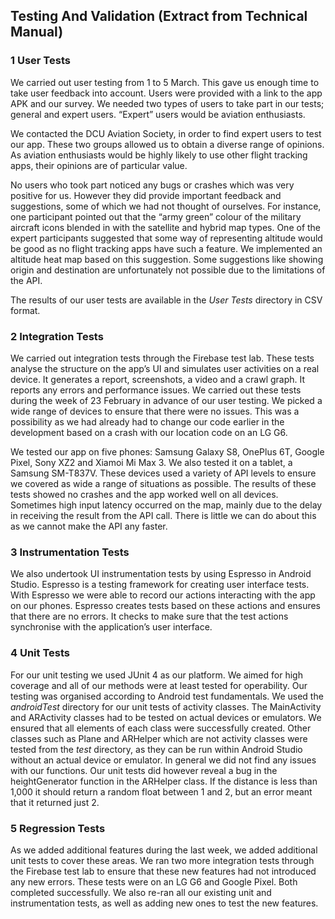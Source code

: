 ## Testing And Validation (Extract from Technical Manual)

### 1 User Tests

We carried out user testing from 1 to 5 March. This gave us enough time to take user feedback into account. Users were provided with a link to the app APK and our survey. We needed two types of users to take part in our tests; general and expert users. “Expert” users would be aviation enthusiasts.  

We contacted the DCU Aviation Society, in order to find expert users to test our app. These two groups allowed us to obtain a diverse range of opinions. As aviation enthusiasts would be highly likely to use other flight tracking apps, their opinions are of particular value.  

No users who took part noticed any bugs or crashes which was very positive for us. However they did provide important feedback and suggestions, some of which we had not thought of ourselves. For instance, one participant pointed out that the “army green” colour of the military aircraft icons blended in with the satellite and hybrid map types. One of the expert participants suggested that some way of representing altitude would be good as no flight tracking apps have such a feature. We implemented an altitude heat map based on this suggestion. Some suggestions like showing origin and destination are unfortunately not possible due to the limitations of the API.  

The results of our user tests are available in the *User Tests* directory in CSV format.

### 2 Integration Tests

We carried out integration tests through the Firebase test lab. These tests analyse the structure on the app’s UI and simulates user activities on a real device. It generates a report, screenshots, a video and a crawl graph. It reports any errors and performance issues. We carried out these tests during the week of 23 February in advance of our user testing. We picked a wide range of devices to ensure that there were no issues. This was a possibility as we had already had to change our code earlier in the development based on a crash with our location code on an LG G6.  

We tested our app on five phones: Samsung Galaxy S8, OnePlus 6T, Google Pixel, Sony XZ2 and Xiamoi Mi Max 3. We also tested it on a tablet, a Samsung SM-T837V. These devices used a variety of API levels to ensure we covered as wide a range of situations as possible. The results of these tests showed no crashes and the app worked well on all devices. Sometimes high input latency occurred on the map, mainly due to the delay in receiving the result from the API call. There is little we can do about this as we cannot make the API any faster.

### 3 Instrumentation Tests

We also undertook UI instrumentation tests by using Espresso in Android Studio. Espresso is a testing framework for creating user interface tests. With Espresso we were able to record our actions interacting with the app on our phones. Espresso creates tests based on these actions and ensures that there are no errors. It checks to make sure that the test actions synchronise with the application’s user interface.

### 4 Unit Tests

For our unit testing we used JUnit 4 as our platform. We aimed for high coverage and all of our methods were at least tested for operability. Our testing was organised according to Android test fundamentals. We used the *androidTest* directory for our unit tests of activity classes. The MainActivity and ARActivity classes had to be tested on actual devices or emulators. We ensured that all elements of each class were successfully created. Other classes such as Plane and ARHelper which are not activity classes were tested from the *test* directory, as they can be run within Android Studio without an actual device or emulator. In general we did not find any issues with our functions. Our unit tests did however reveal a bug in the heightGenerator function in the ARHelper class. If the distance is less than 1,000 it should return a random float between 1 and 2, but an error meant that it returned just 2.

### 5 Regression Tests

As we added additional features during the last week, we added additional unit tests to cover these areas. We ran two more integration tests through the Firebase test lab to ensure that these new features had not introduced any new errors. These tests were on an LG G6 and Google Pixel. Both completed successfully. We also re-ran all our existing unit and instrumentation tests, as well as adding new ones to test the new features.